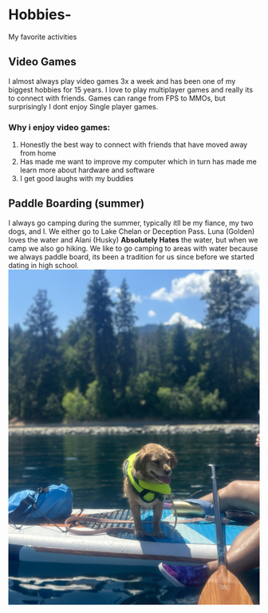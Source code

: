 # Hobbies-
My favorite activities

## Video Games
I almost always play video games 3x a week and has been one of my biggest hobbies for 15 years. I love to play multiplayer games and really its to connect with friends. Games can range from FPS to MMOs, but surprisingly I dont enjoy Single player games.
### Why i enjoy video games:
1. Honestly the best way to connect with friends that have moved away from home
2. Has made me want to improve my computer which in turn has made me learn more about hardware and software
3. I get good laughs with my buddies

## Paddle Boarding (summer)
I always go camping during the summer, typically itll be my fiance, my two dogs, and I. We either go to Lake Chelan or Deception Pass. Luna (Golden) loves the water and Alani (Husky) **Absolutely Hates** the water, but when we camp we also go hiking. We like to go camping to areas with water because we always paddle board, its been a tradition for us since before we started dating in high school.
![Happy Dog](LunaPaddleboard.jpeg)
